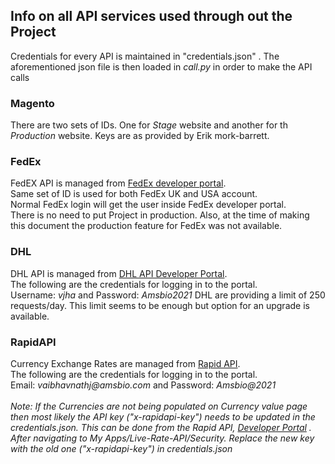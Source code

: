 ## Info on all API services used through out the Project

Credentials for every API is maintained in "credentials.json" . The aforementioned json file is then loaded in _call.py_ in order to make the API calls

### Magento

There are two sets of IDs. One for _Stage_ website and another for th _Production_ website. Keys are as provided by Erik mork-barrett.

### FedEx

FedEX API is managed from [FedEx developer portal](https://developer.fedex.com/api/en-us/home.html).<br>
Same set of ID is used for both FedEx UK and USA account.<br>
Normal FedEx login will get the user inside FedEx developer portal.<br>
There is no need to put Project in production. Also, at the time of making this document the production feature for FedEx was not available.

### DHL

DHL API is managed from [DHL API Developer Portal](https://developer.dhl.com/).<br>
The following are the credentials for logging in to the portal.<br>
Username: _vjha_ and Password: _Amsbio2021_
DHL are providing a limit of 250 requests/day. This limit seems to be enough but option for an upgrade is available.

### RapidAPI

Currency Exchange Rates are managed from [Rapid API](https://rapidapi.com/developer/apps). <br>
The following are the credentials for logging in to the portal. <br>
Email: _vaibhavnathj@amsbio.com_ and Password: _Amsbio@2021_<br><br>
_Note: If the Currencies are not being populated on Currency value page then most likely the API key ("x-rapidapi-key") needs to be updated in the credentials.json. This can be done from the Rapid API, [Developer Portal](https://rapidapi.com/developer/apps) . After navigating to My Apps/Live-Rate-API/Security. Replace the new key with the old one ("x-rapidapi-key") in credentials.json_